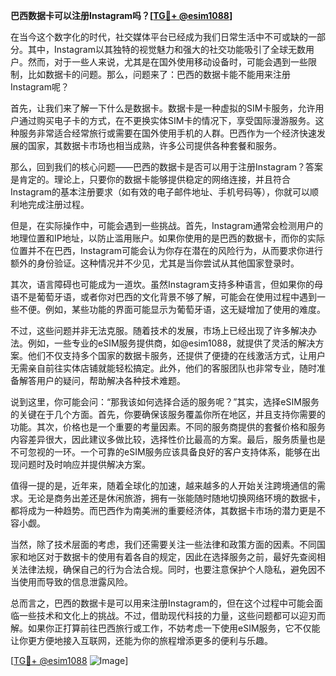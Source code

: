 **巴西数据卡可以注册Instagram吗？[[TG💪+ @esim1088](https://t.me/s/esim1088)]**

在当今这个数字化的时代，社交媒体平台已经成为我们日常生活中不可或缺的一部分。其中，Instagram以其独特的视觉魅力和强大的社交功能吸引了全球无数用户。然而，对于一些人来说，尤其是在国外使用移动设备时，可能会遇到一些限制，比如数据卡的问题。那么，问题来了：巴西的数据卡能不能用来注册Instagram呢？

首先，让我们来了解一下什么是数据卡。数据卡是一种虚拟的SIM卡服务，允许用户通过购买电子卡的方式，在不更换实体SIM卡的情况下，享受国际漫游服务。这种服务非常适合经常旅行或需要在国外使用手机的人群。巴西作为一个经济快速发展的国家，其数据卡市场也相当成熟，许多公司提供各种套餐和服务。

那么，回到我们的核心问题——巴西的数据卡是否可以用于注册Instagram？答案是肯定的。理论上，只要你的数据卡能够提供稳定的网络连接，并且符合Instagram的基本注册要求（如有效的电子邮件地址、手机号码等），你就可以顺利地完成注册过程。

但是，在实际操作中，可能会遇到一些挑战。首先，Instagram通常会检测用户的地理位置和IP地址，以防止滥用账户。如果你使用的是巴西的数据卡，而你的实际位置并不在巴西，Instagram可能会认为你存在潜在的风险行为，从而要求你进行额外的身份验证。这种情况并不少见，尤其是当你尝试从其他国家登录时。

其次，语言障碍也可能成为一道坎。虽然Instagram支持多种语言，但如果你的母语不是葡萄牙语，或者你对巴西的文化背景不够了解，可能会在使用过程中遇到一些不便。例如，某些功能的界面可能显示为葡萄牙语，这无疑增加了使用的难度。

不过，这些问题并非无法克服。随着技术的发展，市场上已经出现了许多解决办法。例如，一些专业的eSIM服务提供商，如@esim1088，就提供了灵活的解决方案。他们不仅支持多个国家的数据卡服务，还提供了便捷的在线激活方式，让用户无需亲自前往实体店铺就能轻松搞定。此外，他们的客服团队也非常专业，随时准备解答用户的疑问，帮助解决各种技术难题。

说到这里，你可能会问：“那我该如何选择合适的服务呢？”其实，选择eSIM服务的关键在于几个方面。首先，你要确保该服务覆盖你所在地区，并且支持你需要的功能。其次，价格也是一个重要的考量因素。不同的服务商提供的套餐价格和服务内容差异很大，因此建议多做比较，选择性价比最高的方案。最后，服务质量也是不可忽视的一环。一个可靠的eSIM服务应该具备良好的客户支持体系，能够在出现问题时及时响应并提供解决方案。

值得一提的是，近年来，随着全球化的加速，越来越多的人开始关注跨境通信的需求。无论是商务出差还是休闲旅游，拥有一张能随时随地切换网络环境的数据卡，都将成为一种趋势。而巴西作为南美洲的重要经济体，其数据卡市场的潜力更是不容小觑。

当然，除了技术层面的考虑，我们还需要关注一些法律和政策方面的因素。不同国家和地区对于数据卡的使用有着各自的规定，因此在选择服务之前，最好先查阅相关法律法规，确保自己的行为合法合规。同时，也要注意保护个人隐私，避免因不当使用而导致的信息泄露风险。

总而言之，巴西的数据卡是可以用来注册Instagram的，但在这个过程中可能会面临一些技术和文化上的挑战。不过，借助现代科技的力量，这些问题都可以迎刃而解。如果你正打算前往巴西旅行或工作，不妨考虑一下使用eSIM服务，它不仅能让你更方便地接入互联网，还能为你的旅程增添更多的便利与乐趣。

[[TG💪+ @esim1088](https://t.me/s/esim1088) ![Image](https://i.postimg.cc/4NQfJmqS/Snipaste-2025-05-13-00-14-12.png)]